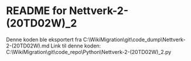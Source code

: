 # README for Nettverk-2-(20TD02W)_2
Denne koden ble eksportert fra C:\WikiMigration\git\code_dump\Nettverk-2-(20TD02W).md
Link til denne koden: C:\WikiMigration\git\code_repo\Python\Nettverk-2-(20TD02W)_2.py

